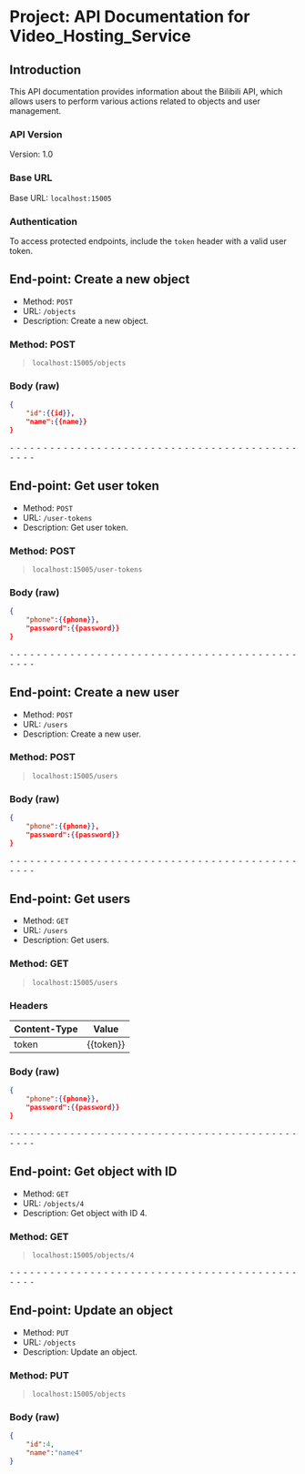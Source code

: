 # Project: API Documentation for Video_Hosting_Service
## Introduction

This API documentation provides information about the Bilibili API, which allows users to perform various actions related to objects and user management.

### API Version

Version: 1.0

### Base URL

Base URL: `localhost:15005`

### Authentication

To access protected endpoints, include the `token` header with a valid user token.

## End-point: Create a new object
- Method: `POST`
- URL: `/objects`
- Description: Create a new object.
### Method: POST
>```
>localhost:15005/objects
>```
### Body (**raw**)

```json
{
    "id":{{id}},
    "name":{{name}}
}
```


⁃ ⁃ ⁃ ⁃ ⁃ ⁃ ⁃ ⁃ ⁃ ⁃ ⁃ ⁃ ⁃ ⁃ ⁃ ⁃ ⁃ ⁃ ⁃ ⁃ ⁃ ⁃ ⁃ ⁃ ⁃ ⁃ ⁃ ⁃ ⁃ ⁃ ⁃ ⁃ ⁃ ⁃ ⁃ ⁃ ⁃ ⁃ ⁃ ⁃ ⁃ ⁃ ⁃ ⁃ ⁃ ⁃ ⁃

## End-point: Get user token
- Method: `POST`
- URL: `/user-tokens`
- Description: Get user token.
### Method: POST
>```
>localhost:15005/user-tokens
>```
### Body (**raw**)

```json
{
    "phone":{{phone}},
    "password":{{password}}
}
```


⁃ ⁃ ⁃ ⁃ ⁃ ⁃ ⁃ ⁃ ⁃ ⁃ ⁃ ⁃ ⁃ ⁃ ⁃ ⁃ ⁃ ⁃ ⁃ ⁃ ⁃ ⁃ ⁃ ⁃ ⁃ ⁃ ⁃ ⁃ ⁃ ⁃ ⁃ ⁃ ⁃ ⁃ ⁃ ⁃ ⁃ ⁃ ⁃ ⁃ ⁃ ⁃ ⁃ ⁃ ⁃ ⁃ ⁃

## End-point: Create a new user
- Method: `POST`
- URL: `/users`
- Description: Create a new user.
### Method: POST
>```
>localhost:15005/users
>```
### Body (**raw**)

```json
{
    "phone":{{phone}},
    "password":{{password}}
}
```


⁃ ⁃ ⁃ ⁃ ⁃ ⁃ ⁃ ⁃ ⁃ ⁃ ⁃ ⁃ ⁃ ⁃ ⁃ ⁃ ⁃ ⁃ ⁃ ⁃ ⁃ ⁃ ⁃ ⁃ ⁃ ⁃ ⁃ ⁃ ⁃ ⁃ ⁃ ⁃ ⁃ ⁃ ⁃ ⁃ ⁃ ⁃ ⁃ ⁃ ⁃ ⁃ ⁃ ⁃ ⁃ ⁃ ⁃

## End-point: Get users
- Method: `GET`
- URL: `/users`
- Description: Get users.
### Method: GET
>```
>localhost:15005/users
>```
### Headers

|Content-Type|Value|
|---|---|
|token|{{token}}|


### Body (**raw**)

```json
{
    "phone":{{phone}},
    "password":{{password}}
}
```


⁃ ⁃ ⁃ ⁃ ⁃ ⁃ ⁃ ⁃ ⁃ ⁃ ⁃ ⁃ ⁃ ⁃ ⁃ ⁃ ⁃ ⁃ ⁃ ⁃ ⁃ ⁃ ⁃ ⁃ ⁃ ⁃ ⁃ ⁃ ⁃ ⁃ ⁃ ⁃ ⁃ ⁃ ⁃ ⁃ ⁃ ⁃ ⁃ ⁃ ⁃ ⁃ ⁃ ⁃ ⁃ ⁃ ⁃

## End-point: Get object with ID
- Method: `GET`
- URL: `/objects/4`
- Description: Get object with ID 4.
### Method: GET
>```
>localhost:15005/objects/4
>```

⁃ ⁃ ⁃ ⁃ ⁃ ⁃ ⁃ ⁃ ⁃ ⁃ ⁃ ⁃ ⁃ ⁃ ⁃ ⁃ ⁃ ⁃ ⁃ ⁃ ⁃ ⁃ ⁃ ⁃ ⁃ ⁃ ⁃ ⁃ ⁃ ⁃ ⁃ ⁃ ⁃ ⁃ ⁃ ⁃ ⁃ ⁃ ⁃ ⁃ ⁃ ⁃ ⁃ ⁃ ⁃ ⁃ ⁃

## End-point: Update an object
- Method: `PUT`
- URL: `/objects`
- Description: Update an object.
### Method: PUT
>```
>localhost:15005/objects
>```
### Body (**raw**)

```json
{
    "id":4,
    "name":"name4"
}
```


